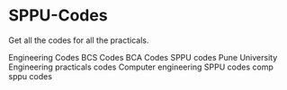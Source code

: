# SPPU-Codes
Get all the codes for all the practicals.

Engineering Codes
BCS Codes
BCA Codes
SPPU codes
Pune University Engineering practicals codes
Computer engineering SPPU codes
comp sppu codes
